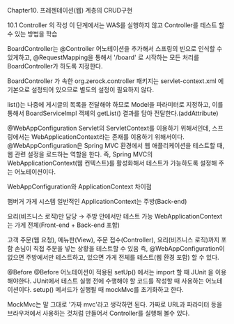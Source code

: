 Chapter10. 프레젠테이션(웹) 계층의 CRUD구현

10.1 Controller 의 작성
이 단계에서는 WAS를 실행하지 않고 Controller를 테스트 할 수 있는 방법을 학습

BoardController는 @Controller 어노테이션을 추가해서 스프링의 빈으로 인식할 수 있게하고,
@RequestMapping을 통해서 '/board' 로 시작하는 모든 처리를 BoardController가 하도록 지정한다.

BoardController 가 속한 org.zerock.controller 패키지는 servlet-context.xml 에 기본으로 설정되어 있으므로
별도의 설정이 필요하지 않다.

list()는 나중에 게시글의 목록을 전달해야 하므로 Model을 파라미터로 지정하고, 이를 통해서 BoardServiceImpl
객체의 getList() 결과를 담아 전달한다.(addAttribute)

@WebAppConfiguration
Servlet의 ServletContext를 이용하기 위해서인데, 스프링에서는 WebApplicationContext라는 존재를 이용하기 위해서이다.
@WebAppConfiguration은 Spring MVC 환경에서 웹 애플리케이션을 테스트할 때, 웹 관련 설정을 로드하는 역할을 한다.
즉, Spring MVC의 WebApplicationContext(웹 컨텍스트)를 활성화해서 테스트가 가능하도록 설정해 주는 어노테이션이다.

WebAppConfiguration와 ApplicationContext 차이점

햄버거 가게 시스템
일반적인 ApplicationContext는 주방(Back-end)

요리(비즈니스 로직)만 담당 → 주방 안에서만 테스트 가능
WebApplicationContext는 가게 전체(Front-end + Back-end 포함)

고객 주문(웹 요청), 메뉴판(View), 주문 접수(Controller), 요리(비즈니스 로직)까지 포함
손님이 직접 주문을 넣는 상황을 테스트할 수 있음
즉, @WebAppConfiguration이 없으면 주방에서만 테스트하고,
있으면 가게 전체를 테스트(웹 환경 포함) 할 수 있다.

@Before
@Before 어노테이션이 적용된 setUp() 에서는 import 할 때 JUnit 을 이용해야한다.
JUnit에서 테스트 실행 전에 수행해야 할 코드를 작성할 때 사용하는 어노테이션이다.
setup() 메서드가 실행될 때 mockMvc를 초기화하고 한다.

MockMvc는 말 그대로 '가짜 mvc'라고 생각하면 된다.
가짜로 URL과 파라미터 등을 브라우저에서 사용하는 것처럼 만들어서 Controller를 실행해 볼수 있다.
